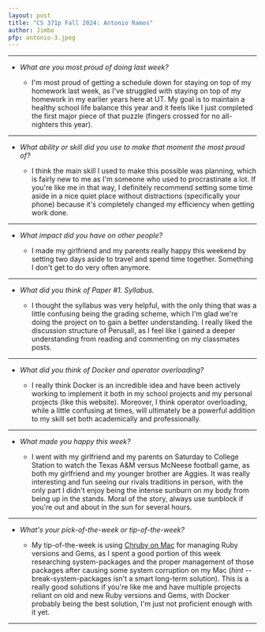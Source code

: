 ```yaml
---
layout: post
title: "CS 371p Fall 2024: Antonio Ramos"
author: Jimbo
pfp: antonio-3.jpeg
---
```

---
* *What are you most proud of doing last week?*

    * I'm most proud of getting a schedule down for staying on top of my homework last week, as I've struggled with staying on top of my homework in my earlier years here at UT. My goal is to maintain a healthy school life balance this year and it feels like I just completed the first major piece of that puzzle (fingers crossed for no all-nighters this year).

---
* *What ability or skill did you use to make that moment the most proud of?*

    * I think the main skill I used to make this possible was planning, which is fairly new to me as I'm someone who used to procrastinate a lot. If you're like me in that way, I definitely recommend setting some time aside in a nice quiet place without distractions (specifically your phone) because it's completely changed my efficiency when getting work done. 

---
* *What impact did you have on other people?*

    * I made my girlfriend and my parents really happy this weekend by setting two days aside to travel and spend time together. Something I don't get to do very often anymore.

---
* *What did you think of Paper #1. Syllabus.*

    * I thought the syllabus was very helpful, with the only thing that was a little confusing being the grading scheme, which I'm glad we're doing the project on to gain a better understanding. I really liked the discussion structure of Perusall, as I feel like I gained a deeper understanding from reading and commenting on my classmates posts.

---
* *What did you think of Docker and operator overloading?*

    * I really think Docker is an incredible idea and have been actively working to implement it both in my school projects and my personal projects (like this website). Moreover, I think operator overloading, while a little confusing at times, will ultimately be a powerful addition to my skill set both academically and professionally.

---
* *What made you happy this week?*

    * I went with my girlfriend and my parents on Saturday to College Station to watch the Texas A&M versus McNeese football game, as both my girlfriend and my younger brother are Aggies. It was really interesting and fun seeing our rivals traditions in person, with the only part I didn't enjoy being the intense sunburn on my body from being up in the stands. Moral of the story, always use sunblock if you're out and about in the sun for several hours.

---
* *What's your pick-of-the-week or tip-of-the-week?*

    * My tip-of-the-week is using [Chruby on Mac](https://mac.install.guide/ruby/12) for managing Ruby versions and Gems, as I spent a good portion of this week researching system-packages and the proper management of those packages after causing some system corruption on my Mac (*hint* --break-system-packages isn't a smart long-term solution). This is a really good solutions if you're like me and have multiple projects reliant on old and new Ruby versions and Gems, with Docker probably being the best solution, I'm just not proficient enough with it yet.

---